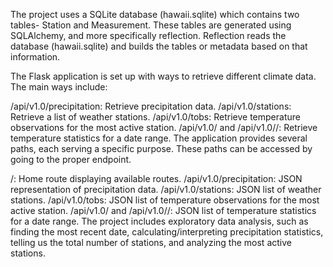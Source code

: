 The project uses a SQLite database (hawaii.sqlite) which contains two tables- Station and Measurement. These tables are generated using SQLAlchemy, and more specifically reflection. Reflection reads the database (hawaii.sqlite) and builds the tables or metadata based on that information.

The Flask application is set up with ways to retrieve different climate data. The main ways include:

/api/v1.0/precipitation: Retrieve precipitation data. /api/v1.0/stations: Retrieve a list of weather stations. /api/v1.0/tobs: Retrieve temperature observations for the most active station. /api/v1.0/ and /api/v1.0//: Retrieve temperature statistics for a date range. The application provides several paths, each serving a specific purpose. These paths can be accessed by going to the proper endpoint.

/: Home route displaying available routes. /api/v1.0/precipitation: JSON representation of precipitation data. /api/v1.0/stations: JSON list of weather stations. /api/v1.0/tobs: JSON list of temperature observations for the most active station. /api/v1.0/ and /api/v1.0//: JSON list of temperature statistics for a date range. The project includes exploratory data analysis, such as finding the most recent date, calculating/interpreting precipitation statistics, telling us the total number of stations, and analyzing the most active stations.
